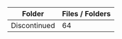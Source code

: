 | Folder       |   Files / Folders |
|--------------|-------------------|
| Discontinued |                64 |